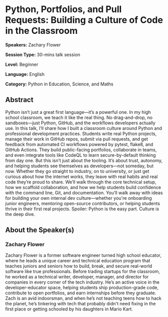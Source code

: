 # Python, Portfolios, and Pull Requests: Building a Culture of Code in the Classroom

**Speakers:** Zachary Flower

**Session Type:** 30-mins talk session

**Level:** Beginner

**Language:** English

**Category:** Python in Education, Science, and Maths

## Abstract

Python isn’t just a great first language—it’s a powerful one. In my high school classroom, we teach it like the real thing. No drag-and-drop, no sandboxes—just Python, GitHub, and the workflows developers actually use. In this talk, I’ll share how I built a classroom culture around Python and professional development practices. Students write real Python projects, manage their work in GitHub repos, submit via pull requests, and get feedback from automated CI workflows powered by pytest, flake8, and GitHub Actions. They build public-facing portfolios, collaborate in teams, and even integrate tools like CodeQL to learn secure-by-default thinking from day one. But this isn’t just about the tooling. It’s about trust, autonomy, and helping students see themselves as developers—not someday, but now. Whether they go straight to industry, on to university, or just get curious about how the internet works, they leave with real habits and real code they’re proud to share. We’ll walk through the core technical setup, how we scaffold collaboration, and how we help students build confidence with the command line, Git, and documentation. You’ll walk away with ideas for building your own internal dev culture—whether you're onboarding junior engineers, mentoring open-source contributors, or helping students thrive in their first real projects. Spoiler: Python is the easy part. Culture is the deep dive.


## About the Speaker(s)

### Zachary Flower

Zachary Flower is a former software engineer turned high school educator, where he leads a unique career and technical education program that teaches juniors and seniors how to build, break, and secure real-world software like true professionals. Before trading startups for the classroom, he worked as a technical writer, developer, manager, and director for companies in every corner of the tech industry. He’s an active voice in the developer-educator space, helping students ship production-grade code, contribute to open portfolios, and earn internships before they graduate. Zach is an avid indoorsman, and when he’s not teaching teens how to hack the planet, he’s tinkering with tech that probably didn't need fixing in the first place or getting schooled by his daughters in Mario Kart.